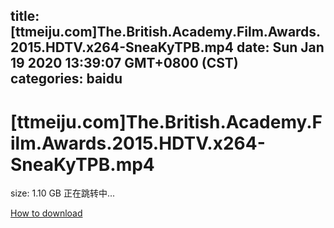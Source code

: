 
title: [ttmeiju.com]The.British.Academy.Film.Awards.2015.HDTV.x264-SneaKyTPB.mp4
date: Sun Jan 19 2020 13:39:07 GMT+0800 (CST)    
categories: baidu
---

# [ttmeiju.com]The.British.Academy.Film.Awards.2015.HDTV.x264-SneaKyTPB.mp4
size: 1.10 GB
 正在跳转中...
 

[How to download](https://bpcam.bemobtrk.com/go/2ceec3aa-1ca2-46d6-b9ff-aaa5c184517c?jno=5466)